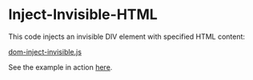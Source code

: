 Inject-Invisible-HTML
=====================

This code injects an invisible DIV element with specified HTML content:

[dom-inject-invisible.js](dom-inject-invisible.js)

See the example in action [here](https://altermarkive.github.io/Inject-Invisible-HTML/).
